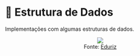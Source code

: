 # 📂  Estrutura de Dados

Implementações com algumas estruturas de dados.

<p align="center">
    <img src="http://eduriz.com/wp-content/uploads/2019/01/introduction-to-data-structures.jpg">
    <br/>
    Fonte: <a href="http://eduriz.com/introduction-to-data-structures-data-structure-tutorials/">Eduriz</a>
</p>
